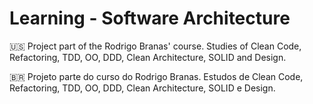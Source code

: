 # Learning - Software Architecture

:us: Project part of the Rodrigo Branas' course. Studies of Clean Code, Refactoring, TDD, OO, DDD, Clean Architecture, SOLID and Design.

:brazil: Projeto parte do curso do Rodrigo Branas. Estudos de Clean Code, Refactoring, TDD, OO, DDD, Clean Architecture, SOLID e Design.
